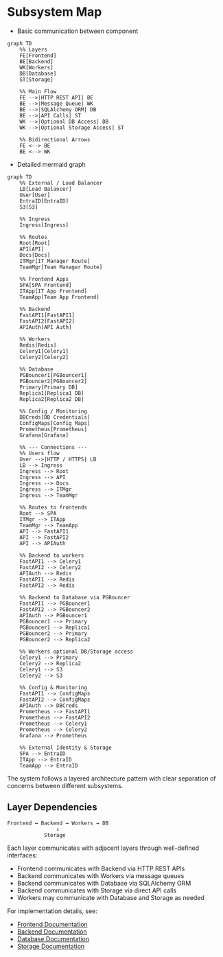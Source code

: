 # Subsystem Map

- Basic communication between component

```mermaid
graph TD
    %% Layers
    FE[Frontend]
    BE[Backend]
    WK[Workers]
    DB[Database]
    ST[Storage]

    %% Main Flow
    FE -->|HTTP REST API| BE
    BE -->|Message Queue| WK
    BE -->|SQLAlchemy ORM| DB
    BE -->|API Calls| ST
    WK -->|Optional DB Access| DB
    WK -->|Optional Storage Access| ST

    %% Bidirectional Arrows
    FE <--> BE
    BE <--> WK
```

- Detailed mermaid graph

```mermaid
graph TD
    %% External / Load Balancer
    LB[Load Balancer]
    User[User]
    EntraID[EntraID]
    S3[S3]

    %% Ingress
    Ingress[Ingress]

    %% Routes
    Root[Root]
    API[API]
    Docs[Docs]
    ITMgr[IT Manager Route]
    TeamMgr[Team Manager Route]

    %% Frontend Apps
    SPA[SPA Frontend]
    ITApp[IT App Frontend]
    TeamApp[Team App Frontend]

    %% Backend
    FastAPI1[FastAPI1]
    FastAPI2[FastAPI2]
    APIAuth[API Auth]

    %% Workers
    Redis[Redis]
    Celery1[Celery1]
    Celery2[Celery2]

    %% Database
    PGBouncer1[PGBouncer1]
    PGBouncer2[PGBouncer2]
    Primary[Primary DB]
    Replica1[Replica1 DB]
    Replica2[Replica2 DB]

    %% Config / Monitoring
    DBCreds[DB Credentials]
    ConfigMaps[Config Maps]
    Prometheus[Prometheus]
    Grafana[Grafana]

    %% --- Connections ---
    %% Users flow
    User -->|HTTP / HTTPS| LB
    LB --> Ingress
    Ingress --> Root
    Ingress --> API
    Ingress --> Docs
    Ingress --> ITMgr
    Ingress --> TeamMgr

    %% Routes to frontends
    Root --> SPA
    ITMgr --> ITApp
    TeamMgr --> TeamApp
    API --> FastAPI1
    API --> FastAPI2
    API --> APIAuth

    %% Backend to workers
    FastAPI1 --> Celery1
    FastAPI2 --> Celery2
    APIAuth --> Redis
    FastAPI1 --> Redis
    FastAPI2 --> Redis

    %% Backend to Database via PGBouncer
    FastAPI1 --> PGBouncer1
    FastAPI2 --> PGBouncer2
    APIAuth --> PGBouncer1
    PGBouncer1 --> Primary
    PGBouncer1 --> Replica1
    PGBouncer2 --> Primary
    PGBouncer2 --> Replica2

    %% Workers optional DB/Storage access
    Celery1 --> Primary
    Celery2 --> Replica2
    Celery1 --> S3
    Celery2 --> S3

    %% Config & Monitoring
    FastAPI1 --> ConfigMaps
    FastAPI2 --> ConfigMaps
    APIAuth --> DBCreds
    Prometheus --> FastAPI1
    Prometheus --> FastAPI2
    Prometheus --> Celery1
    Prometheus --> Celery2
    Grafana --> Prometheus

    %% External Identity & Storage
    SPA --> EntraID
    ITApp --> EntraID
    TeamApp --> EntraID

```

The system follows a layered architecture pattern with clear separation of concerns between different subsystems.

## Layer Dependencies

```
Frontend ↔ Backend ↔ Workers ↔ DB
                ↕
            Storage
```

Each layer communicates with adjacent layers through well-defined interfaces:

- Frontend communicates with Backend via HTTP REST APIs
- Backend communicates with Workers via message queues
- Backend communicates with Database via SQLAlchemy ORM
- Backend communicates with Storage via direct API calls
- Workers may communicate with Database and Storage as needed

For implementation details, see:

- [Frontend Documentation](../frontend/index.md)
- [Backend Documentation](../backend/index.md)
- [Database Documentation](../database/index.md)
- [Storage Documentation](../backend/architecture.md)
